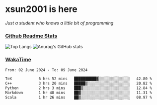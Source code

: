 # xsun2001 is here

*Just a student who knows a little bit of programming*

### [Github Readme Stats](https://github.com/anuraghazra/github-readme-stats)

![Top Langs](https://github-readme-stats.vercel.app/api/top-langs/?username=xsun2001&layout=compact&theme=radical) ![Anurag's GitHub stats](https://github-readme-stats.vercel.app/api?username=xsun2001&show_icons=true&theme=radical)

### [WakaTime](https://wakatime.com)

<!--START_SECTION:waka-->

```txt
From: 02 June 2024 - To: 09 June 2024

TeX            6 hrs 52 mins   ██████████▓░░░░░░░░░░░░░░   42.80 %
C++            3 hrs 20 mins   █████▒░░░░░░░░░░░░░░░░░░░   20.82 %
Python         2 hrs 3 mins    ███▒░░░░░░░░░░░░░░░░░░░░░   12.84 %
Markdown       1 hr 48 mins    ██▓░░░░░░░░░░░░░░░░░░░░░░   11.31 %
Scala          1 hr 26 mins    ██▒░░░░░░░░░░░░░░░░░░░░░░   08.97 %
```

<!--END_SECTION:waka-->
